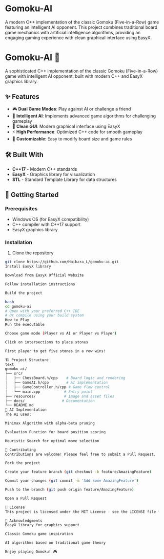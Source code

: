 # Gomoku-AI
A modern C++ implementation of the classic Gomoku (Five-in-a-Row) game  featuring an intelligent AI opponent. This project combines traditional  board game mechanics with artificial intelligence algorithms, providing  an engaging gaming experience with clean graphical interface using EasyX.
# Gomoku-AI 🎯

A sophisticated C++ implementation of the classic Gomoku (Five-in-a-Row) game with intelligent AI opponent, built with modern C++ and EasyX graphics library.


## ✨ Features

- 🎮 **Dual Game Modes**: Play against AI or challenge a friend
- 🤖 **Intelligent AI**: Implements advanced game algorithms for challenging gameplay
- 🎨 **Clean GUI**: Modern graphical interface using EasyX
- ⚡ **High Performance**: Optimized C++ code for smooth gameplay
- 🔧 **Customizable**: Easy to modify board size and game rules

## 🛠️ Built With

- **C++17** - Modern C++ standards
- **EasyX** - Graphics library for visualization
- **STL** - Standard Template Library for data structures

## 🚀 Getting Started

### Prerequisites

- Windows OS (for EasyX compatibility)
- C++ compiler with C++17 support
- EasyX graphics library

### Installation

1. Clone the repository
```bash
git clone https://github.com/Haibara_L/gomoku-ai.git
Install EasyX library

Download from EasyX Official Website

Follow installation instructions

Build the project

bash
cd gomoku-ai
# Open with your preferred C++ IDE
# Or compile using your build system
How to Play
Run the executable

Choose game mode (Player vs AI or Player vs Player)

Click on intersections to place stones

First player to get five stones in a row wins!

🏗️ Project Structure
text
gomoku-ai/
├── src/
│   ├── ChessBoard.h/cpp    # Board logic and rendering
│   ├── GameAI.h/cpp        # AI implementation
│   ├── GameController.h/cpp # Game flow control
│   └── main.cpp           # Entry point
├── resources/             # Image and asset files
├── docs/                 # Documentation
└── README.md
🧠 AI Implementation
The AI uses:

Minimax Algorithm with alpha-beta pruning

Evaluation Function for board position scoring

Heuristic Search for optimal move selection

🤝 Contributing
Contributions are welcome! Please feel free to submit a Pull Request.

Fork the project

Create your feature branch (git checkout -b feature/AmazingFeature)

Commit your changes (git commit -m 'Add some AmazingFeature')

Push to the branch (git push origin feature/AmazingFeature)

Open a Pull Request

📝 License
This project is licensed under the MIT License - see the LICENSE file for details.

🙏 Acknowledgments
EasyX library for graphics support

Classic Gomoku game inspiration

AI algorithms based on traditional game theory

Enjoy playing Gomoku! 🎮
